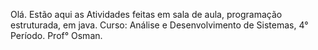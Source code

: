 Olá. Estão aqui as Atividades feitas em sala de aula, programação estruturada, em java. Curso: Análise e Desenvolvimento de Sistemas, 4° Período. Prof° Osman.

